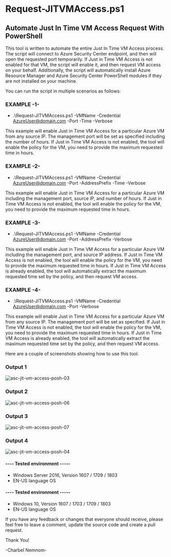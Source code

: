 # Request-JITVMAccess.ps1
## Automate Just In Time VM Access Request With PowerShell 

This tool is written to automate the entire Just In Time VM Access process. The script will connect to Azure Security Center endpoint, and then will open the requested port temporarily. If Just in Time VM Access is not enabled for that VM, the script will enable it, and then request VM access on your behalf. Additionally, the script will automatically install Azure Resource Manager and Azure Security Center PowerShell modules if they are not installed on your machine.

You can run the script in multiple scenarios as follows:

### EXAMPLE -1-
* .\Request-JITVMAccess.ps1 -VMName <VMName> -Credential <AzureUser@domain.com> -Port <Port> -Time <Hours> -Verbose

This example will enable Just in Time VM Access for a particular Azure VM from any source IP. The management port will be set as specified including the number of hours.
If Just in Time VM Access is not enabled, the tool will enable the policy for the VM, you need to provide the maximum requested time in hours.

### EXAMPLE -2-
* .\Request-JITVMAccess.ps1 -VMName <VMName> -Credential <AzureUser@domain.com> -Port <Port> -AddressPrefix <AllowedSourceIP> -Time <Hours> -Verbose

This example will enable Just in Time VM Access for a particular Azure VM including the management port, source IP, and number of hours.
If Just in Time VM Access is not enabled, the tool will enable the policy for the VM, you need to provide the maximum requested time in hours.

### EXAMPLE -3-
* .\Request-JITVMAccess.ps1 -VMName <VMName> -Credential <AzureUser@domain.com> -Port <Port> -AddressPrefix <AllowedSourceIP> -Verbose

This example will enable Just in Time VM Access for a particular Azure VM including the management port, and source IP address.
If Just in Time VM Access is not enabled, the tool will enable the policy for the VM, you need to provide the maximum requested time in hours.
If Just in Time VM Access is already enabled, the tool will automatically extract the maximum requested time set by the policy, and then request VM access.

### EXAMPLE -4-
* .\Request-JITVMAccess.ps1 -VMName <VMName> -Credential <AzureUser@domain.com> -Port <Port> -Verbose

This example will enable Just in Time VM Access for a particular Azure VM from any source IP. The management port will be set as specified.
If Just in Time VM Access is not enabled, the tool will enable the policy for the VM, you need to provide the maximum requested time in hours.
If Just in Time VM Access is already enabled, the tool will automatically extract the maximum requested time set by the policy, and then request VM access.

Here are a couple of screenshots showing how to use this tool.

### Output 1
![asc-jit-vm-access-posh-03](https://user-images.githubusercontent.com/13448198/44620930-95b81080-a89d-11e8-8b01-51548dde7bad.jpg)

### Output 2
![asc-jit-vm-access-posh-06](https://user-images.githubusercontent.com/13448198/44620944-d3b53480-a89d-11e8-8c9d-a052c86a26ff.jpg)

### Output 3
![asc-jit-vm-access-posh-07](https://user-images.githubusercontent.com/13448198/44620948-e62f6e00-a89d-11e8-9691-a8a088f98168.jpg)

### Output 4
![asc-jit-vm-access-posh-04](https://user-images.githubusercontent.com/13448198/44620955-f8a9a780-a89d-11e8-8e6b-6c740be84f2f.jpg)

#### ---- Tested environment -----
- Windows Server 2016, Version 1607 / 1709 / 1803
- EN-US language OS

#### ---- Tested environment -----
- Windows 10, Version 1607 / 1703 / 1709 / 1803
- EN-US language OS

If you have any feedback or changes that everyone should receive, please feel free to leave a comment, update the source code and create a pull request.

Thank You!

-Charbel Nemnom-